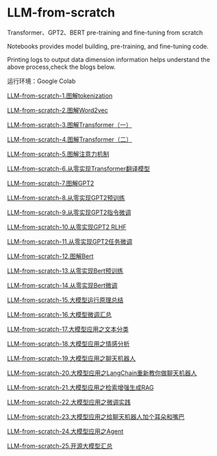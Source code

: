 # LLM-from-scratch
Transformer、GPT2、BERT pre-training and fine-tuning from scratch

Notebooks provides model building, pre-training, and fine-tuning code.

Printing logs to output data dimension information helps understand the above process,check the blogs below.

运行环境：Google Colab

[LLM-from-scratch-1.图解tokenization](https://mp.weixin.qq.com/s?__biz=Mzg5MzY2MjMxMg==&mid=2247515322&idx=2&sn=b54156ba1f4e59d47c379b301ec07f95&chksm=c02999bdf75e10abdf0108f5ffd4ff9db429125394a541aa5310a83397355b262d32fb145108#rd)<br /> 

[LLM-from-scratch-2.图解Word2vec](https://mp.weixin.qq.com/s?__biz=Mzg5MzY2MjMxMg==&mid=2247515322&idx=1&sn=4cbde7aba1303d998229a0f2372bbae3&chksm=c02999bdf75e10ab1a96b85fd3a1bc9de1df1665b10fa0b88adb143ee5c5c7909e6c38a2ed6d#rd)<br /> 

[LLM-from-scratch-3.图解Transformer（一）](https://mp.weixin.qq.com/s?__biz=Mzg5MzY2MjMxMg==&mid=2247515342&idx=1&sn=66b1e64ee19849d2b238e14f2942f0a9&chksm=c02999c9f75e10df8b3c5dd53cf16e7130f3a8c3bbf2208d406c94db3dd76b241ecf1371bc4a#rd)<br /> 

[LLM-from-scratch-4.图解Transformer（二）](https://mp.weixin.qq.com/s?__biz=Mzg5MzY2MjMxMg==&mid=2247516105&idx=1&sn=fbbb9d32f09bec5038066a4cc6dc4a8e&chksm=c0299acef75e13d8b78b957a4c0b076d48ba82764a80f055e059a707503d9aa6921948df13fe#rd)<br /> 

[LLM-from-scratch-5.图解注意力机制](https://mp.weixin.qq.com/s?__biz=Mzg5MzY2MjMxMg==&mid=2247516322&idx=1&sn=ee4660faca4c29a23d6c04d5a3f21ed0&chksm=c029a5a5f75e2cb3d4738204104a334846664981ff4374455c3556b4b2a1baaee637c5fc3731#rd)<br /> 

[LLM-from-scratch-6.从零实现Transformer翻译模型](https://mp.weixin.qq.com/s?__biz=Mzg5MzY2MjMxMg==&mid=2247516540&idx=1&sn=f9fbecaad37cb3a8e478a999b762c27f&chksm=c029a47bf75e2d6d56d554043564c7ae3e0e3ced9bb81affe316ee40d3624bcd844bc7582608#rd)<br /> 

[LLM-from-scratch-7.图解GPT2](https://mp.weixin.qq.com/s?__biz=Mzg5MzY2MjMxMg==&mid=2247515346&idx=1&sn=64991c6c3f6e3c11dae6c8fb8fb6c57b&chksm=c02999d5f75e10c382967cb4e701527f076c1a7a28bba6e9ac521d8e3875562b1df4081e20e5#rd)<br /> 

[LLM-from-scratch-8.从零实现GPT2预训练](https://mp.weixin.qq.com/s?__biz=Mzg5MzY2MjMxMg==&mid=2247516557&idx=1&sn=55287163dfa7a163cb6995bc5f6f1888&chksm=c029a48af75e2d9c758d8e29e46dddda347f48309239d4ea9c20abfea3f4dd79bb88fc87ffe2#rd)<br /> 

[LLM-from-scratch-9.从零实现GPT2指令微调](https://mp.weixin.qq.com/s?__biz=Mzg5MzY2MjMxMg==&mid=2247516592&idx=1&sn=c1ab6e00703949e5d1c6bf431ff8f5e1&chksm=c029a4b7f75e2da17872e91583e9869b372df71b2c3af70d6fab48a1196768e34dbf7be0e989#rd)<br /> 

[LLM-from-scratch-10.从零实现GPT2 RLHF](https://mp.weixin.qq.com/s?__biz=Mzg5MzY2MjMxMg==&mid=2247516761&idx=1&sn=8a890ba6a39e255eaa79274dc7bedf75&chksm=c029a75ef75e2e483856c3eb795e7a3304155f6c01c8a885e9154d0c67b3512aa66e5b866a04#rd)<br /> 

[LLM-from-scratch-11.从零实现GPT2任务微调](https://mp.weixin.qq.com/s?__biz=Mzg5MzY2MjMxMg==&mid=2247516778&idx=1&sn=a7cf95dbfa1217cc55fc8e3f695372af&chksm=c029a76df75e2e7bdd85517b2269b2cdccb4591f063589baf23bc7e2a4511bae3990490dbeaa#rd)<br /> 

[LLM-from-scratch-12.图解Bert](https://mp.weixin.qq.com/s?__biz=Mzg5MzY2MjMxMg==&mid=2247515347&idx=1&sn=34912271ad23b030f298fc2d4c975a3a&chksm=c02999d4f75e10c2c41dd31d36256a5d3073eb38df21a8b470dd3fc0a449eed76b3c1d519b8c#rd)<br /> 

[LLM-from-scratch-13.从零实现Bert预训练](https://mp.weixin.qq.com/s?__biz=Mzg5MzY2MjMxMg==&mid=2247516568&idx=1&sn=64434d764342f8a2716f4cf306ec54bf&chksm=c029a49ff75e2d89d8e602f69a55fcfcb83d9808dbc36b67ed7e5ac23230272fe1aefb0c6471#rd)<br /> 

[LLM-from-scratch-14.从零实现Bert微调](https://mp.weixin.qq.com/s?__biz=Mzg5MzY2MjMxMg==&mid=2247516633&idx=1&sn=d14e8e737cd2371dba54763a9d984ebe&chksm=c029a4def75e2dc8e49d29b74594acfaa2f95684dc83fb7251bc2f72f3e9d495489786048104#rd)<br /> 

[LLM-from-scratch-15.大模型运行原理总结](https://mp.weixin.qq.com/s?__biz=Mzg5MzY2MjMxMg==&mid=2247514904&idx=1&sn=74e9c04483e78432c72c5a814af7fb94&chksm=c0299e1ff75e17097126fc4f8f43e0d3a290e8eb485ee790e36fe5cc37a4fe6ba3acc1b54d5b#rd)<br /> 

[LLM-from-scratch-16.大模型微调汇总](https://mp.weixin.qq.com/s?__biz=Mzg5MzY2MjMxMg==&mid=2247514820&idx=1&sn=5117dc9e2506e396a6154600d99359e1&chksm=c0299fc3f75e16d5d8ab111f6f2a5d26409279516add628a4d12e6e66f3e8f7064aadfa907f7#rd)<br /> 

[LLM-from-scratch-17.大模型应用之文本分类](https://mp.weixin.qq.com/s?__biz=Mzg5MzY2MjMxMg==&mid=2247515512&idx=1&sn=46154347a4417c876decff68431d5f8a&chksm=c029987ff75e1169e33ac427e9d0c8968b2c5829b2f986d5561e4c2ab0ac3a23edcfaf862dae#rd)<br /> 

[LLM-from-scratch-18.大模型应用之情感分析](https://mp.weixin.qq.com/s?__biz=Mzg5MzY2MjMxMg==&mid=2247515522&idx=1&sn=96ec980cc56e5887a695867e25ec9083&chksm=c0299885f75e1193813905cb587bdd87adacbcf576fba260411884b835d5bfedab93ecc94894#rd)<br /> 

[LLM-from-scratch-19.大模型应用之聊天机器人](https://mp.weixin.qq.com/s?__biz=Mzg5MzY2MjMxMg==&mid=2247515530&idx=1&sn=173471fc0cadee451211dff0a9026ff9&chksm=c029988df75e119bfd8923554297e389e0ceb5384f53dc1f874cab6a2c363decb42b9fe2a909#rd)<br /> 

[LLM-from-scratch-20.大模型应用之LangChain重新教你做聊天机器人](https://mp.weixin.qq.com/s?__biz=Mzg5MzY2MjMxMg==&mid=2247515554&idx=1&sn=300dc2a9e8ccb6df3d0ab30b7a7a266d&chksm=c02998a5f75e11b361e68836959fba8a6450a451f2d126236e91d6e8a67f6b033aa69da48ab7#rd)<br /> 

[LLM-from-scratch-21.大模型应用之检索增强生成RAG](https://mp.weixin.qq.com/s?__biz=Mzg5MzY2MjMxMg==&mid=2247515576&idx=2&sn=13fcd45392ddc923ff1228d465f10dac&chksm=c02998bff75e11a9dc2f37e5d9d4dc694b95b5d9093a4dfffd11170657f454ccc883a324d47d#rd)<br /> 

[LLM-from-scratch-22.大模型应用之微调实践](https://mp.weixin.qq.com/s?__biz=Mzg5MzY2MjMxMg==&mid=2247515591&idx=1&sn=8aa54abad0c2af19d668c6318cf5d842&chksm=c02998c0f75e11d654b98699a8700aa4b0fda7a6158a6d8c9f4128878cacce39e66ee5be58c4#rd)<br /> 

[LLM-from-scratch-23.大模型应用之给聊天机器人加个耳朵和嘴巴](https://mp.weixin.qq.com/s?__biz=Mzg5MzY2MjMxMg==&mid=2247515597&idx=1&sn=ff9fab5a2d6ed15885813045861387ad&chksm=c02998caf75e11dc82632fe29aa6f689deb397181066f1e0315d8f3f9fcbee235366746a99b2#rd)<br /> 

[LLM-from-scratch-24.大模型应用之Agent](https://mp.weixin.qq.com/s?__biz=Mzg5MzY2MjMxMg==&mid=2247515785&idx=1&sn=f07ec1f9058f99636b408e96da8f49ed&chksm=c0299b8ef75e129828c66921378c7cb0de38e18bc5170eec02962eb11fb10093aff2b897990c#rd)<br /> 

[LLM-from-scratch-25.开源大模型汇总](https://mp.weixin.qq.com/s?__biz=Mzg5MzY2MjMxMg==&mid=2247516667&idx=1&sn=94474b20e8cbe3c22788218b71448f46&chksm=c029a4fcf75e2dea3038d1d6cfb1659522f8c6ee6847dbbdf55fa55cee4a9a8097dc42cf56ee#rd)<br /> 

